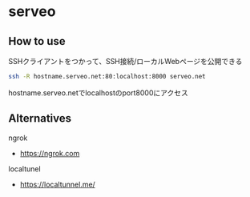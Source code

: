 # serveo

## How to use

SSHクライアントをつかって、SSH接続/ローカルWebページを公開できる

```bash
ssh -R hostname.serveo.net:80:localhost:8000 serveo.net
```

hostname.serveo.netでlocalhostのport8000にアクセス

## Alternatives

ngrok

- <https://ngrok.com>

localtunel

- <https://localtunnel.me/>

